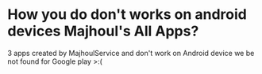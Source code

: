 # How you do don't works on android devices Majhoul's All Apps?
3 apps created by MajhoulService and don't work on Android device we be not found for Google play >:(

